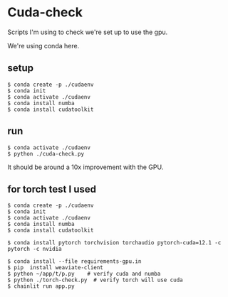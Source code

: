 # Cuda-check

Scripts I'm using to check we're set up to use the gpu.

We're using conda here.

## setup
    $ conda create -p ./cudaenv
    $ conda init
    $ conda activate ./cudaenv
    $ conda install numba
    $ conda install cudatoolkit

## run
    $ conda activate ./cudaenv
    $ python ./cuda-check.py

It should be around a 10x improvement with the GPU.






## for torch test I used
    $ conda create -p ./cudaenv
    $ conda init
    $ conda activate ./cudaenv
    $ conda install numba
    $ conda install cudatoolkit

    $ conda install pytorch torchvision torchaudio pytorch-cuda=12.1 -c pytorch -c nvidia

    $ conda install --file requirements-gpu.in 
    $ pip  install weaviate-client
    $ python ~/app/t/p.py    # verify cuda and numba
    $ python ./torch-check.py  # verify torch will use cuda
    $ chainlit run app.py 
